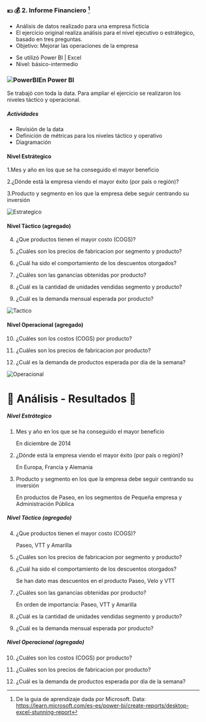 ### 💴 💰 2. Informe Financiero [^1] 

+ Análisis de datos realizado para una empresa ficticia 
+ El ejercicio original realiza análisis para el nivel ejecutivo o estrátegico, basado en tres preguntas. 
+ Objetivo: Mejorar las operaciones de la empresa


- Se utilizó  Power BI |  Excel  
- Nivel: básico-intermedio


### ![PowerBI](https://user-images.githubusercontent.com/82233779/203394674-b71bd963-8ebe-412a-9b26-dae6af54bf1d.PNG)En Power BI

Se trabajó con toda la data. Para ampliar el ejercicio se realizaron los niveles táctico y operacional.

##### Actividades
- Revisión de la data
- Definición de métricas para los niveles táctico y operativo
- Diagramación   

#### Nivel Estrátegico 
 1.Mes y año en los que se ha conseguido el mayor beneficio
  
 2.¿Dónde está la empresa viendo el mayor éxito (por país o región)?
 
 3.Producto y segmento en los que la empresa debe seguir centrando su inversión
 
![Estrategico](https://user-images.githubusercontent.com/82233779/204106381-63697113-f8ac-4f8b-a637-974c9381c7db.PNG)


#### Nivel Táctico (agregado)
 4. ¿Que productos tienen el mayor costo (COGS)?
  
 5. ¿Cuáles son los precios de fabricacion por segmento y producto?

 6. ¿Cuál ha sido el comportamiento de los descuentos otorgados?

 7. ¿Cuáles son las ganancias obtenidas por producto?

 8. ¿Cuál es la cantidad de unidades vendidas segmento y producto?
  
 9. ¿Cuál es la demanda mensual esperada por producto?
  
  ![Tactico](https://user-images.githubusercontent.com/82233779/204106397-58f0378c-0d3e-46c9-8baa-f032eb9a82b4.PNG)


#### Nivel Operacional (agregado)

10. ¿Cuáles son los costos (COGS) por producto?
 
11. ¿Cuáles son los precios de fabricacion por producto?
 
12. ¿Cuál es la demanda de productos esperada por dia de la semana?
 
![Operacional](https://user-images.githubusercontent.com/82233779/204106399-b471d698-d9d7-4fc0-825f-3f0e4d2c01a4.PNG)


# 🧠 Análisis - Resultados 📝

##### Nivel Estrátegico 
 1. Mes y año en los que se ha conseguido el mayor beneficio
    
    En diciembre de 2014
    
 2. ¿Dónde está la empresa viendo el mayor éxito (por país o región)?
    
    En Europa, Francia y Alemania
    
 3. Producto y segmento en los que la empresa debe seguir centrando su inversión
    
    En productos de Paseo, en los segmentos de Pequeña empresa y Administración Pública
    
 ##### Nivel Táctico (agregado)
 4. ¿Que productos tienen el mayor costo (COGS)?
    
    Paseo, VTT y Amarilla
  
 5. ¿Cuáles son los precios de fabricacion por segmento y producto?

 6. ¿Cuál ha sido el comportamiento de los descuentos otorgados?

    Se han dato mas descuentos en el producto Paseo, Velo y VTT
    
 7. ¿Cuáles son las ganancias obtenidas por producto?

    En orden de importancia: Paseo, VTT y Amarilla
    
 8. ¿Cuál es la cantidad de unidades vendidas segmento y producto?
  
 9. ¿Cuál es la demanda mensual esperada por producto?
 
 ##### Nivel Operacional (agregado)

10. ¿Cuáles son los costos (COGS) por producto?
 
11. ¿Cuáles son los precios de fabricacion por producto?
 
12. ¿Cuál es la demanda de productos esperada por dia de la semana?

[^1]: De la guia de aprendizaje dada por Microsoft. Data: https://learn.microsoft.com/es-es/power-bi/create-reports/desktop-excel-stunning-report

